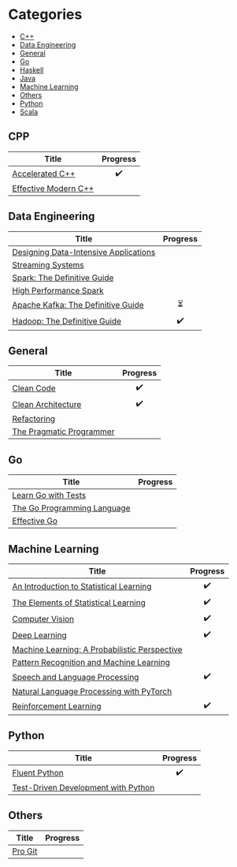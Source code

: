 # Categories

* [C++](#cpp)
* [Data Engineering](#data-engineering)
* [General](#general)
* [Go](#go)
* [Haskell](#haskell)
* [Java](#java)
* [Machine Learning](#machine-learning)
* [Others](#others)
* [Python](#python)
* [Scala](#scala)

## CPP

| Title                                                                                               | Progress           |
| --------------------------------------------------------------------------------------------------- | :----------------: |
| [Accelerated C++](https://www.amazon.com/Accelerated-C-Practical-Programming-Example/dp/020170353X) | :heavy_check_mark: |
| [Effective Modern C++](https://www.oreilly.com/library/view/effective-modern-c/9781491908419)       |                    |

## Data Engineering

| Title                                                                                                     | Progress                 |
| --------------------------------------------------------------------------------------------------------- | :----------------------: |
| [Designing Data-Intensive Applications](https://dataintensive.net/)                                       |                          |
| [Streaming Systems](http://streamingsystems.net/)                                                         |                          |
| [Spark: The Definitive Guide](https://www.oreilly.com/library/view/spark-the-definitive/9781491912201/)   |                          |
| [High Performance Spark](https://www.oreilly.com/library/view/high-performance-spark/9781491943199/)      |                          |
| [Apache Kafka: The Definitive Guide](https://www.confluent.io/resources/kafka-the-definitive-guide/)      | :hourglass_flowing_sand: |
| [Hadoop: The Definitive Guide](https://www.oreilly.com/library/view/hadoop-the-definitive/9781491901687/) | :heavy_check_mark:       |

## General
| Title                                                                                                             | Progress           |
| ----------------------------------------------------------------------------------------------------------------- | :----------------: |
| [Clean Code](https://www.amazon.com/Clean-Code-Handbook-Software-Craftsmanship/dp/0132350882)                     | :heavy_check_mark: |
| [Clean Architecture](https://www.amazon.com/Clean-Architecture-Craftsmans-Software-Structure/dp/0134494164)       | :heavy_check_mark: |
| [Refactoring](https://www.amazon.com/Refactoring-Improving-Existing-Addison-Wesley-Signature-ebook/dp/B07LCM8RG2) |                    |
| [The Pragmatic Programmer](https://pragprog.com/book/tpp20/the-pragmatic-programmer-20th-anniversary-edition)     |                    | 

## Go
| Title                                                                      | Progress           |
| -------------------------------------------------------------------------- | :----------------: |
| [Learn Go with Tests](https://quii.gitbook.io/learn-go-with-tests/)        |                    |
| [The Go Programming Language](http://www.gopl.io/)                         |                    |
| [Effective Go](https://golang.org/doc/effective_go.html)                   |                    |

## Machine Learning
| Title                                                                                                                                                                                   | Progress           |
| --------------------------------------------------------------------------------------------------------------------------------------------------------------------------------------- | :----------------: |
| [An Introduction to Statistical Learning](http://faculty.marshall.usc.edu/gareth-james/ISL/)                                                                                            | :heavy_check_mark: |
| [The Elements of Statistical Learning](https://web.stanford.edu/~hastie/ElemStatLearn/)                                                                                                 | :heavy_check_mark: |
| [Computer Vision](http://szeliski.org/Book/drafts/SzeliskiBook_20100903_draft.pdf)                                                                                                      | :heavy_check_mark: |
| [Deep Learning](http://www.deeplearningbook.org/)                                                                                                                                       | :heavy_check_mark: |
| [Machine Learning: A Probabilistic Perspective](https://www.amazon.com/Machine-Learning-Probabilistic-Perspective-Computation/dp/0262018020)                                            |                    |
| [Pattern Recognition and Machine Learning](http://users.isr.ist.utl.pt/~wurmd/Livros/school/Bishop%20-%20Pattern%20Recognition%20And%20Machine%20Learning%20-%20Springer%20%202006.pdf) |                    |
| [Speech and Language Processing](https://web.stanford.edu/~jurafsky/slp3/)                                                                                                              | :heavy_check_mark: |
| [Natural Language Processing with PyTorch](http://shop.oreilly.com/product/0636920063445.do)                                                                                            |                    |
| [Reinforcement Learning](http://incompleteideas.net/book/the-book.html)                                                                                                                 | :heavy_check_mark: |

## Python

| Title                                                                      | Progress           |
| -------------------------------------------------------------------------- | :----------------: |
| [Fluent Python](http://shop.oreilly.com/product/0636920032519.do)          | :heavy_check_mark: |
| [Test-Driven Development with Python](https://www.obeythetestinggoat.com/) |                    |

## Others
| Title                                            | Progress           |
| ------------------------------------------------ | :----------------: |
| [Pro Git](https://git-scm.com/book/en/v2)        |                    |
